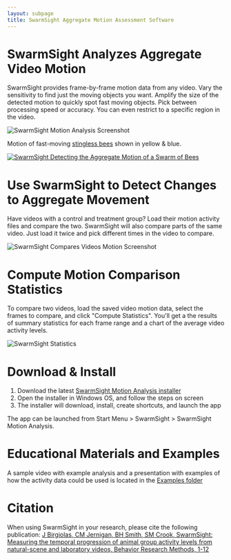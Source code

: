 ```yaml
---
layout: subpage
title: SwarmSight Aggregate Motion Assessment Software
---
```


# SwarmSight Analyzes Aggregate Video Motion

SwarmSight provides frame-by-frame motion data from any video. Vary the sensitivity to find just the moving objects you want. Amplify the size of the detected motion to quickly spot fast moving objects. Pick between processing speed or accuracy. You can even restrict to a specific region in the video.

![SwarmSight Motion Analysis Screenshot](https://raw.githubusercontent.com/justasb/SwarmSight/master/Screenshots/Main.JPG)

Motion of fast-moving [stingless bees](https://en.wikipedia.org/wiki/Tetragonisca_angustula) shown in yellow & blue.

[![SwarmSight Detecting the Aggregate Motion of a Swarm of Bees](https://raw.githubusercontent.com/justasb/SwarmSight/master/Screenshots/Screen.Shot.2016-02-26.at.12.32.59.PM.png)](https://www.youtube.com/watch?v=YAQ1Dp97Q_M)

# Use SwarmSight to Detect Changes to Aggregate Movement

Have videos with a control and treatment group? Load their motion activity files and compare the two. SwarmSight will also compare parts of the same video. Just load it twice and pick different times in the video to compare.

![SwarmSight Compares Videos Motion Screenshot](https://raw.githubusercontent.com/justasb/SwarmSight/master/Screenshots/Compare.JPG)

# Compute Motion Comparison Statistics

To compare two videos, load the saved video motion data, select the frames to compare, and click "Compute Statistics". You'll get a the results of summary statistics for each frame range and a chart of the average video activity levels.

![SwarmSight Statistics](https://raw.githubusercontent.com/justasb/SwarmSight/master/Screenshots/Stats.JPG)

# Download & Install

1. Download the latest [SwarmSight Motion Analysis installer](https://github.com/JustasB/SwarmSight/raw/master/Setup/MotionAnalysis/setup.exe)
2. Open the installer in Windows OS, and follow the steps on screen
3. The installer will download, install, create shortcuts, and launch the app

The app can be launched from Start Menu > SwarmSight > SwarmSight Motion Analysis.

# Educational Materials and Examples

A sample video with example analysis and a presentation with examples of how the activity data could be used is located in the [Examples folder](https://github.com/JustasB/SwarmSight/tree/master/Examples/Motion%20Analysis)

# Citation

When using SwarmSight in your research, please cite the following publication: [J Birgiolas, CM Jernigan, BH Smith, SM Crook, SwarmSight: Measuring the temporal progression of animal group activity levels from natural-scene and laboratory videos, Behavior Research Methods, 1-12](http://link.springer.com/article/10.3758/s13428-016-0732-2)

